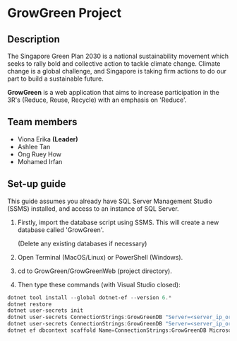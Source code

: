 # GrowGreen Project

## Description
The Singapore Green Plan 2030 is a national sustainability movement which seeks to rally bold and collective action to tackle climate change. Climate change is a global challenge, and Singapore is taking firm actions to do our part to build a sustainable future.

**GrowGreen** is a web application that aims to increase participation in the 3R's (Reduce, Reuse, Recycle) with an emphasis on 'Reduce'.

## Team members
* Viona Erika **(Leader)**
* Ashlee Tan
* Ong Ruey How
* Mohamed Irfan

## Set-up guide
This guide assumes you already have SQL Server Management Studio (SSMS) installed, and access to an instance of SQL Server.

1. Firstly, import the database script using SSMS. This will create a new database called 'GrowGreen'. 
   
   (Delete any existing databases if necessary)

2. Open Terminal (MacOS/Linux) or PowerShell (Windows).

3. cd to GrowGreen/GrowGreenWeb (project directory).

4. Then type these commands (with Visual Studio closed):

```powershell
dotnet tool install --global dotnet-ef --version 6.*
dotnet restore
dotnet user-secrets init
dotnet user-secrets ConnectionStrings:GrowGreenDB "Server=<server_ip_or_localhost_here>; Database=GrowGreen; User Id=<server_user_id_here>; Password=<server_user_password_here>"  # if you are using SQL Server Authentication
dotnet user-secrets ConnectionStrings:GrowGreenDB "Server=<server_ip_or_localhost_here>; Database=GrowGreen; Integrated Security=true"  # if you are using Windows Authentication
dotnet ef dbcontext scaffold Name=ConnectionStrings:GrowGreenDB Microsoft.EntityFrameworkCore.SqlServer --output-dir Models --force
```

